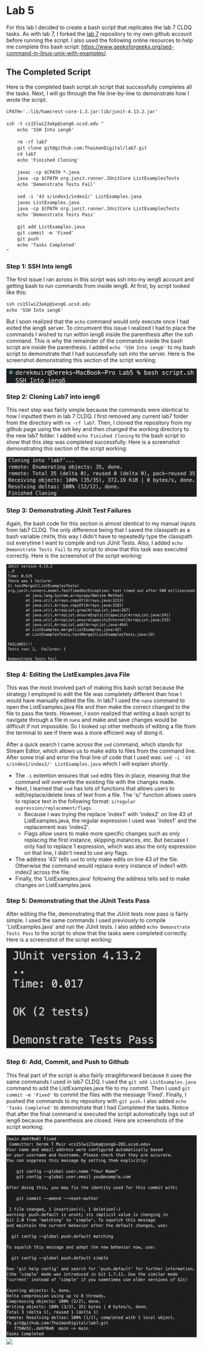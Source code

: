 # Lab 5

For this lab I decided to create a bash script that replicates the lab 7 CLDQ tasks. As with lab 7, I forked the [lab 7](https://github.com/ucsd-cse15l-w23/lab7) repository to my own github account before running the script. I also used the following online resources to help me complete this bash script: https://www.geeksforgeeks.org/sed-command-in-linux-unix-with-examples/.

## The Completed Script

Here is the completed bash script.sh script that successfully completes all the tasks. Next, I will go through the file line-by-line to demonstrate how I wrote the script.

```
CPATH='.:lib/hamcrest-core-1.3.jar:lib/junit-4.13.2.jar'

ssh -t cs15lwi23akp@ieng6.ucsd.edu "
    echo 'SSH Into ieng6'

    rm -rf lab7
    git clone git@github.com:ThaimanDigital/lab7.git
    cd lab7
    echo 'Finished Cloning'

    javac -cp $CPATH *.java
    java -cp $CPATH org.junit.runner.JUnitCore ListExamplesTests
    echo 'Demonstrate Tests Fail'

    sed -i '43 s/index1/index2/' ListExamples.java
    javac ListExamples.java
    java -cp $CPATH org.junit.runner.JUnitCore ListExamplesTests
    echo 'Demonstrate Tests Pass'

    git add ListExamples.java
    git commit -m 'Fixed'
    git push
    echo 'Tasks Completed'
"
```

### Step 1: SSH Into ieng6

The first issue I ran across in this script was ssh into my ieng6 account and getting bash to run commands from inside ieng6. At first, by script looked like this:

```
ssh cs15lwi23akp@ieng6.ucsd.edu 
echo 'SSH Into ieng6'
```

But I soon realized that the `echo` command would only execute once I had exited the ieng6 server. To circumvent this issue I realized I had to place the commands I wished to run within ieng6 inside the parenthesis after the ssh command. This is why the remainder of the commands inside the bash script are inside the parenthesis. I added `echo 'SSH Into ieng6'` to my bash script to demonstrate that I had successfully ssh into the server. Here is the screenshot demonstrating this section of the script working:

![](/images/Lab5-1.png)

### Step 2: Cloning Lab7 into ieng6

This next step was fairly simple because the commands were identical to how I inputted them in lab 7 CLDQ. I first removed any current lab7 folder from the directory with `rm -rf lab7`. Then, I cloned the repository from my github page using the ssh key and then changed the working directory to the new lab7 folder. I added `echo Finished Cloning` to the bash script to show that this step was completed successfully. Here is a screenshot demonstrating this section of the script working:

![](/images/Lab5-2.png)

### Step 3: Demonstrating JUnit Test Failures

Again, the bash code for this section is almost identical to my manual inputs from lab7 CLDQ. The only difference being that I saved the classpath as a bash variable `CPATH`, this way I didn't have to repeatedly type the classpath out everytime I want to compile and run JUnit Tests. Also, I added `echo Demonstrate Tests Fail` to my script to show that this task was executed correctly. Here is the screenshot of the script working:

![](/images/Lab5-3.png)

### Step 4: Editing the ListExamples.java File

This was the most involved part of making this bash script because the strategy I employed to edit the file was completely different than how I would have manually edited the file. In lab7 I used the `nano` command to open the ListExamples.java file and then make the correct changed to the file to pass the tests. However, I soon realized that writing a bash script to navigate through a file in `nano` and make and save changes would be difficult if not impossible. So I looked up other methods of editing a file from the terminal to see if there was a more efficient way of doing it. 

After a quick search I came across the `sed` command, which stands for Stream Editor, which allows us to make edits to files from the command line. After some trial and error the final line of code that I used was: `sed -i '43 s/index1/index2/' ListExamples.java` which I will explain shortly. 
- The `-i` extention ensures that `sed` edits files in place, meaning that the command will overwrite the existing file with the changes made. 
- Next, I learned that `sed` has lots of functions that allows users to edit/replace/delete lines of text from a file. The 's/' function allows users to replace text in the following format: `s/regular expression/replacement/flags`. 
    - Because I was trying the replace 'index1' with 'index2' on line 43 of ListExamples.java, the regular expression I used was 'index1' and the replacement was 'index2'. 
    - Flags allow users to make more specific changes such as only replacing the first instance, skipping instances, etc. But becuase I only had to replace 1 expression, which was also the only expression on that line, I didn't need to use any flags.
- The address '43' tells `sed` to only make edits on line 43 of the file. Otherwise the command would replace every instance of index1 with index2 across the file.
- Finally, the 'ListExamples.java' following the address tells sed to make changes on ListExamples.java.

### Step 5: Demonstrating that the JUnit Tests Pass

After editing the file, demonstrating that the JUnit tests now pass is fairly simple. I used the same commands I used previously to compile 'ListExamples.java' and run the JUnit tests. I also added `echo Demonstrate Tests Pass` to the script to show that the tasks were completed correctly. Here is a screenshot of the script working:

![](/images/Lab5-5.png)

### Step 6: Add, Commit, and Push to Github

This final part of the script is also fairly straighforward because it uses the same commands I used in lab7 CLDQ. I used the `git add ListExamples.java` command to add the ListExamples.java file to my commit. Then I used `git commit -m 'Fixed'` to commit the files with the message 'Fixed'. Finally, I pushed the commands to my repository with `git push`. I also added `echo 'Tasks Completed'` to demonstrate that I had Completed the tasks. Notice that after the final command is executed the script automatically logs out of ieng6 because the parenthesis are closed. Here are screenshots of the script working:

![](/images/Lab5-61.png)
![](/images/Lab6-62.png)
